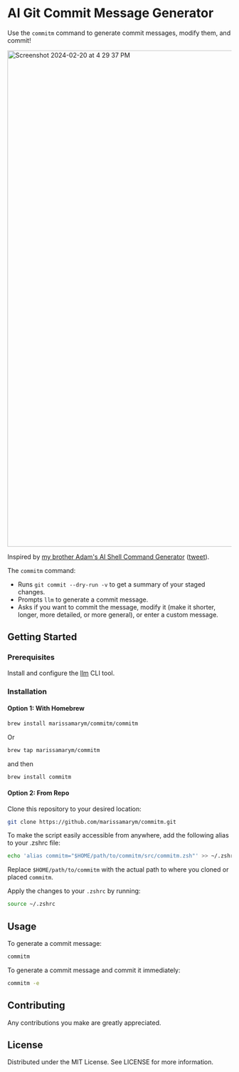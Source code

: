 # AI Git Commit Message Generator

Use the `commitm` command to generate commit messages, modify them, and commit!

<img width="1114" alt="Screenshot 2024-02-20 at 4 29 37 PM" src="https://github.com/marissamarym/commitm/assets/1459660/a839c133-4160-4999-91c0-4babf8d0ae11">

Inspired by [my brother Adam's AI Shell Command Generator](https://gist.github.com/montasaurus/5ccbe453ef863f702291e763b1b63daf) ([tweet](https://twitter.com/montasaurus_rex/status/1758506549478097383)).

The `commitm` command:

- Runs `git commit --dry-run -v` to get a summary of your staged changes.
- Prompts `llm` to generate a commit message.
- Asks if you want to commit the message, modify it (make it shorter, longer, more detailed, or more general), or enter a custom message.

## Getting Started

### Prerequisites

Install and configure the [llm](https://llm.datasette.io/en/stable/#quick-start) CLI tool.

### Installation

#### Option 1: With Homebrew

```bash
brew install marissamarym/commitm/commitm
```

Or

```bash
brew tap marissamarym/commitm
```

and then

```bash
brew install commitm
```

#### Option 2: From Repo

Clone this repository to your desired location:

```bash
git clone https://github.com/marissamarym/commitm.git
```

To make the script easily accessible from anywhere, add the following alias to your .zshrc file:

```bash
echo 'alias commitm="$HOME/path/to/commitm/src/commitm.zsh"' >> ~/.zshrc
```

Replace `$HOME/path/to/commitm` with the actual path to where you cloned or placed `commitm`.

Apply the changes to your `.zshrc` by running:

```bash
source ~/.zshrc
```

## Usage

To generate a commit message:

```bash
commitm
```

To generate a commit message and commit it immediately:

```bash
commitm -e
```

## Contributing

Any contributions you make are greatly appreciated.

## License

Distributed under the MIT License. See LICENSE for more information.
